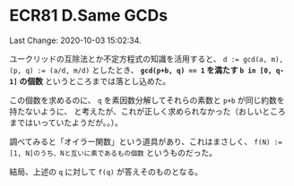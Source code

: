 # ECR81 D.Same GCDs

Last Change: 2020-10-03 15:02:34.

ユークリッドの互除法とか不定方程式の知識を活用すると、
`d := gcd(a, m), (p, q) := (a/d, m/d)` としたとき、
**`gcd(p+b, q) == 1` を満たす `b in [0, q-1]` の個数**
というところまでは落とし込めた。

この個数を求めるのに、 `q` を素因数分解してそれらの素数と `p+b` が同じ約数を持たないように、
と考えたが、これが正しく求められなかった（おしいところまではいっていたようだが。。）。

調べてみると「オイラー関数」という道具があり、これはまさしく、
`f(N) := [1, N]のうち、Nと互いに素であるもの個数`
というものだった。

結局、上述の `q` に対して `f(q)` が答えそのものとなる。

